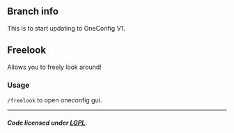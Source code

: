 ## Branch info
This is to start updating to OneConfig V1.

## Freelook
Allows you to freely look around!

### Usage
`/freelook` to open oneconfig gui.

---

##### Code licensed under [LGPL](LICENSE).

